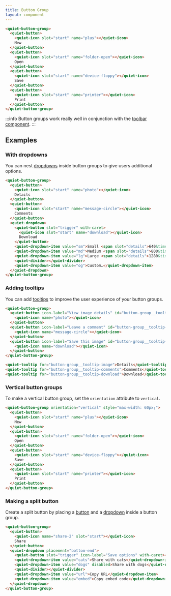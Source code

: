 ```yaml
---
title: Button Group
layout: component
---
```


```html {.example}
<quiet-button-group>
  <quiet-button>
    <quiet-icon slot="start" name="plus"></quiet-icon>
    New
  </quiet-button>
  <quiet-button>
    <quiet-icon slot="start" name="folder-open"></quiet-icon>
    Open
  </quiet-button>
  <quiet-button>
    <quiet-icon slot="start" name="device-floppy"></quiet-icon>
    Save
  </quiet-button>
  <quiet-button>
    <quiet-icon slot="start" name="printer"></quiet-icon>
    Print
  </quiet-button>
</quiet-button-group>
```

:::info
Button groups work really well in conjunction with the [toolbar component](/docs/components/toolbar).
:::

## Examples

### With dropdowns

You can nest [dropdowns](/docs/components/dropdown) inside button groups to give users additional options.

```html {.example}
<quiet-button-group>
  <quiet-button>
    <quiet-icon slot="start" name="photo"></quiet-icon>
    Details
  </quiet-button>
  <quiet-button>
    <quiet-icon slot="start" name="message-circle"></quiet-icon>
    Comments
  </quiet-button>
  <quiet-dropdown>
    <quiet-button slot="trigger" with-caret>
      <quiet-icon slot="start" name="download"></quiet-icon>
      Download
    </quiet-button>
    <quiet-dropdown-item value="sm">Small <span slot="details">640&times;480</span></quiet-dropdown-item>
    <quiet-dropdown-item value="md">Medium <span slot="details">800&times;600</span></quiet-dropdown-item>
    <quiet-dropdown-item value="lg">Large <span slot="details">1280&times;1024</span></quiet-dropdown-item>
    <quiet-divider></quiet-divider>
    <quiet-dropdown-item value="og">Custom…</quiet-dropdown-item>
  </quiet-dropdown>  
</quiet-button-group>
```

### Adding tooltips

You can add [tooltips](/docs/components/tooltip) to improve the user experience of your button groups.

```html {.example}
<quiet-button-group>
  <quiet-button icon-label="View image details" id="button-group__tooltip-image">
    <quiet-icon name="photo"></quiet-icon>
  </quiet-button>
  <quiet-button icon-label="Leave a comment" id="button-group__tooltip-comments">
    <quiet-icon name="message-circle"></quiet-icon>
  </quiet-button>
  <quiet-button icon-label="Save this image" id="button-group__tooltip-download">
    <quiet-icon name="download"></quiet-icon>
  </quiet-button>
</quiet-button-group>

<quiet-tooltip for="button-group__tooltip-image">Details</quiet-tooltip>
<quiet-tooltip for="button-group__tooltip-comments">Comments</quiet-tooltip>
<quiet-tooltip for="button-group__tooltip-download">Download</quiet-tooltip>
```


### Vertical button groups

To make a vertical button group, set the `orientation` attribute to `vertical`.

```html {.example}
<quiet-button-group orientation="vertical" style="max-width: 60px;">
  <quiet-button>
    <quiet-icon slot="start" name="plus"></quiet-icon>
    New
  </quiet-button>
  <quiet-button>
    <quiet-icon slot="start" name="folder-open"></quiet-icon>
    Open
  </quiet-button>
  <quiet-button>
    <quiet-icon slot="start" name="device-floppy"></quiet-icon>
    Save
  </quiet-button>
  <quiet-button>
    <quiet-icon slot="start" name="printer"></quiet-icon>
    Print
  </quiet-button>
</quiet-button-group>
```

### Making a split button

Create a split button by placing a [button](/docs/components/button) and a [dropdown](/docs/components/dropdown) inside a button group.

```html {.example}
<quiet-button-group>
  <quiet-button>
    <quiet-icon name="share-2" slot="start"></quiet-icon>
    Share
  </quiet-button>
  <quiet-dropdown placement="bottom-end">
    <quiet-button slot="trigger" icon-label="Save options" with-caret></quiet-button>
    <quiet-dropdown-item value="cats">Share with cats</quiet-dropdown-item>
    <quiet-dropdown-item value="dogs" disabled>Share with dogs</quiet-dropdown-item>
    <quiet-divider></quiet-divider>
    <quiet-dropdown-item value="url">Copy URL</quiet-dropdown-item>
    <quiet-dropdown-item value="embed">Copy embed code</quiet-dropdown-item>
  </quiet-dropdown>  
</quiet-button-group>
```
